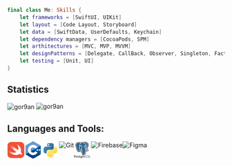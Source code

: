 
```Swift
final class Me: Skills {
    let frameworks = [SwiftUI, UIKit]
    let layout = [Code Layout, Storyboard]
    let data = [SwiftData, UserDefaults, Keychain]
    let dependency managers = [CocoaPods, SPM]
    let arthitectures = [MVC, MVP, MVVM]
    let designPatterns = [Delegate, CallBack, Observer, Singleton, Factory]
    let testing = [Unit, UI]
}
```

## Statistics 
<img align="center" src="https://github-readme-stats.vercel.app/api?username=gor9an&show_icons=true&locale=en" alt="gor9an" width="48.5%"/> <img align="top" src="https://github-readme-streak-stats.herokuapp.com/?user=gor9an&" alt="gor9an" width="51%"/>

## Languages and Tools:
<img align="left" alt="Swift" height="40" src="https://raw.githubusercontent.com/devicons/devicon/master/icons/swift/swift-original.svg" />
<img align="left" alt="Cplusplus" height="40" src="https://raw.githubusercontent.com/devicons/devicon/master/icons/cplusplus/cplusplus-original.svg" />
<img align="left" alt="Python" height="40" src="https://raw.githubusercontent.com/devicons/devicon/master/icons/python/python-original.svg" />
<img align="left" alt="Git" height="40" src="https://www.vectorlogo.zone/logos/git-scm/git-scm-icon.svg" />
<img align="left" alt="PastgreSql" height="40" src="https://raw.githubusercontent.com/devicons/devicon/master/icons/postgresql/postgresql-original-wordmark.svg" />
<img align="left" alt="Firebase" height="40" src="https://www.vectorlogo.zone/logos/firebase/firebase-icon.svg" />
<img align="left" alt="Figma" height="40" src="https://www.vectorlogo.zone/logos/figma/figma-icon.svg" />


